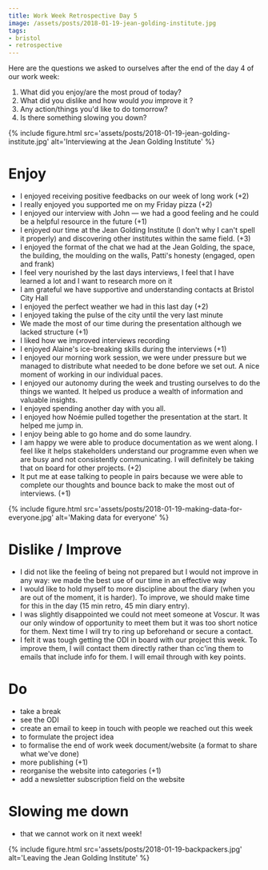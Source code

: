 ```yaml
---
title: Work Week Retrospective Day 5
image: /assets/posts/2018-01-19-jean-golding-institute.jpg
tags:
- bristol
- retrospective
---
```


Here are the questions we asked to ourselves after the end of the day 4 of our work week:

1. What did you enjoy/are the most proud of today?
2. What did you dislike and how would _you_ improve it ?
3. Any action/things you'd like to do tomorrow?
4. Is there something slowing you down?

{% include figure.html src='assets/posts/2018-01-19-jean-golding-institute.jpg' alt='Interviewing at the Jean Golding Institute' %}

# Enjoy

- I enjoyed receiving positive feedbacks on our week of long work (+2)
- I really enjoyed you supported me on my Friday pizza (+2)
- I enjoyed our interview with John — we had a good feeling and he could be a helpful resource in the future (+1)
- I enjoyed our time at the Jean Golding Institute (I don't why I can't spell it properly) and discovering other institutes within the same field. (+3)
- I enjoyed the format of the chat we had at the Jean Golding, the space, the building, the moulding on the walls, Patti's honesty (engaged, open and frank)
- I feel very nourished by the last days interviews, I feel that I have learned a lot and I want to research more on it
- I am grateful we have supportive and understanding contacts at Bristol City Hall
- I enjoyed the perfect weather we had in this last day (+2)
- I enjoyed taking the pulse of the city until the very last minute
- We made the most of our time during the presentation although we lacked structure (+1)
- I liked how we improved interviews recording
- I enjoyed Alaine's ice-breaking skills during the interviews (+1)
- I enjoyed our morning work session, we were under pressure but we managed to distribute what needed to be done before we set out. A nice moment of working in our individual paces.
- I enjoyed our autonomy during the week and trusting ourselves to do the things we wanted. It helped us produce a wealth of information and valuable insights.
- I enjoyed spending another day with you all.
- I enjoyed how Noémie pulled together the presentation at the start. It helped me jump in.
- I enjoy being able to go home and do some laundry.
- I am happy we were able to produce documentation as we went along. I feel like it helps stakeholders understand our programme even when we are busy and not consistently communicating. I will definitely be taking that on board for other projects. (+2)
- It put me at ease talking to people in pairs because we were able to complete our thoughts and bounce back to make the most out of interviews. (+1)

{% include figure.html src='assets/posts/2018-01-19-making-data-for-everyone.jpg' alt='Making data for everyone' %}

# Dislike / Improve

- I did not like the feeling of being not prepared but I would not improve in any way: we made the best use of our time in an effective way
- I would like to hold myself to more discipline about the diary (when you are out of the moment, it is harder). To improve, we should make time for this in the day (15 min retro, 45 min diary entry).
- I was slightly disappointed we could not meet someone at Voscur. It was our only window of opportunity to meet them but it was too short notice for them. Next time I will try to ring up beforehand or secure a contact.
- I felt it was tough getting the ODI in board with our project this week. To improve them, I will contact them directly rather than cc'ing them to emails that include info for them. I will email through with key points.

# Do

- take a break
- see the ODI
- create an email to keep in touch with people we reached out this week
- to formulate the project idea
- to formalise the end of work week document/website (a format to share what we've done)
- more publishing (+1)
- reorganise the website into categories (+1)
- add a newsletter subscription field on the website

# Slowing me down

- that we cannot work on it next week!

{% include figure.html src='assets/posts/2018-01-19-backpackers.jpg' alt='Leaving the Jean Golding Institute' %}
